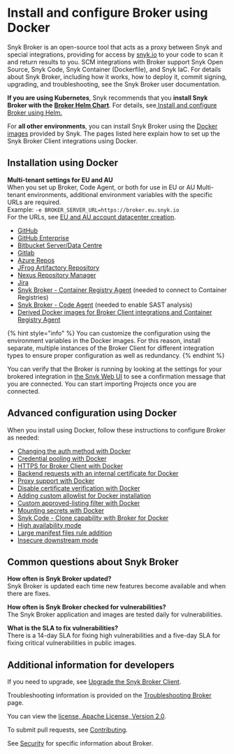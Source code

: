 # Install and configure Broker using Docker

Snyk Broker is an open-source tool that acts as a proxy between Snyk and special integrations, providing for access by [snyk.io](http://snyk.io/) to your code to scan it and return results to you. SCM integrations with Broker support Snyk Open Source, Snyk Code, Snyk Container (Dockerfile), and Snyk IaC. For details about Snyk Broker, including how it works, how to deploy it, commit signing, upgrading, and troubleshooting, see the Snyk Broker user documentation.

**If you are using Kubernetes**, Snyk recommends that you **install Snyk Broker with the** [**Broker Helm Chart**](https://github.com/snyk/snyk-broker-helm). For details, see[ Install and configure Broker using Helm.](install-and-configure-broker-using-helm.md)

For **all other environments**, you can install Snyk Broker using the [Docker images](https://github.com/snyk/broker) provided by Snyk. The pages listed here explain how to set up the Snyk Broker Client integrations using Docker.

## Installation using Docker

**Multi-tenant settings for EU and AU**\
When you set up Broker, Code Agent, or both for use in EU or AU Multi-tenant environments, additional environment variables with the specific URLs are required.\
Example: `-e BROKER_SERVER_URL=https://broker.eu.snyk.io`\
For the URLs, see [EU and AU account datacenter creation](https://docs.snyk.io/snyk-processes/data-residency-at-snyk#eu-and-au-datacenter-account-creation).

* [GitHub](github-install-and-configure-broker/broker-example-set-up-snyk-broker-with-github.md)
* [GitHub Enterprise](github-enterprise-install-and-configure-broker/setup-broker-with-github-enterprise.md)
* [Bitbucket Server/Data Centre](bitbucket-server-data-center-install-and-configure-broker/data-center.md)
* [Gitlab](gitlab-install-and-configure-broker/setup-broker-with-gitlab.md)
* [Azure Repos](azure-repos-install-and-configure-broker/setup-broker-with-azure-repos.md)
* [JFrog Artifactory Repository](artifactory-repository-install-and-configure-broker/set-up-snyk-broker-with-artifactory-repository.md)
* [Nexus Repository Manager](nexus-repository-install-and-configure-broker/set-up-snyk-broker-with-nexus-repository-manager.md)
* [Jira](jira-install-and-configure-broker/setup-broker-with-jira.md)
* [Snyk Broker - Container Registry Agent](../snyk-broker-container-registry-agent/) (needed to connect to Container Registries)
* [Snyk Broker - Code Agent](../snyk-broker-code-agent/) (needed to enable SAST analysis)
* [Derived Docker images for Broker Client integrations and Container Registry Agent](derived-docker-images-for-broker-client-integrations-and-container-registry-agent.md)

{% hint style="info" %}
You can customize the configuration using the environment variables in the Docker images. For this reason, install separate, multiple instances of the Broker Client for different integration types to ensure proper configuration as well as redundancy.
{% endhint %}

You can verify that the Broker is running by looking at the settings for your brokered integration in [the Snyk Web UI](https://app.snyk.io) to see a confirmation message that you are connected. You can start importing Projects once you are connected.

## Advanced configuration using Docker

When you install using Docker, follow these instructions to configure Broker as needed:

* [Changing the auth method with Docker](advanced-configuration-for-snyk-broker-docker-installation/changing-the-auth-method-with-docker.md)
* [Credential pooling with Docker](advanced-configuration-for-snyk-broker-docker-installation/credential-pooling-with-docker-and-helm.md)
* [HTTPS for Broker Client with Docker](advanced-configuration-for-snyk-broker-docker-installation/https-for-broker-client-with-docker.md)
* [Backend requests with an internal certificate for Docker](advanced-configuration-for-snyk-broker-docker-installation/backend-requests-with-an-internal-certificate-for-docker.md)
* [Proxy support with Docker](advanced-configuration-for-snyk-broker-docker-installation/proxy-support-with-docker.md)
* [Disable certificate verification with Docker](advanced-configuration-for-snyk-broker-docker-installation/disable-certificate-verification-with-docker.md)
* [Adding custom allowlist for Docker installation](broken-reference)
* [Custom approved-listing filter with Docker](advanced-configuration-for-snyk-broker-docker-installation/custom-approved-listing-filter-with-docker.md)
* [Mounting secrets with Docker](advanced-configuration-for-snyk-broker-docker-installation/mounting-secrets-with-docker.md)
* [Snyk Code - Clone capability with Broker for Docker](advanced-configuration-for-snyk-broker-docker-installation/snyk-code-clone-capability-with-broker-for-docker.md)
* [High availability mode](../high-availability-mode.md)
* [Large manifest files rule addition](advanced-configuration-for-snyk-broker-docker-installation/snyk-open-source-scans-sca-of-large-manifest-files-docker-setup.md)
* [Insecure downstream mode](advanced-configuration-for-snyk-broker-docker-installation/insecure-downstream-mode.md)

## Common questions about Snyk Broker

**How often is Snyk Broker updated?**\
Snyk Broker is updated each time new features become available and when there are fixes.

**How often is Snyk Broker checked for vulnerabilities?**\
The Snyk Broker application and images are tested daily for vulnerabilities.

**What is the SLA to fix vulnerabilities?**\
There is a 14-day SLA for fixing high vulnerabilities and a five-day SLA for fixing critical vulnerabilities in public images.

## Additional information for developers

If you need to upgrade, see [Upgrade the Snyk Broker Client](https://docs.snyk.io/snyk-admin/snyk-broker/upgrade-the-snyk-broker-client).

Troubleshooting information is provided on the [Troubleshooting Broker](https://docs.snyk.io/snyk-admin/snyk-broker/troubleshooting-broker) page.

You can view the [license, Apache License, Version 2.0](https://github.com/snyk/broker/blob/master/LICENSE).

To submit pull requests, see [Contributing](https://github.com/snyk/broker/blob/master/.github/CONTRIBUTING.md).

See [Security](https://github.com/snyk/broker/blob/master/SECURITY.md) for specific information about Broker.

